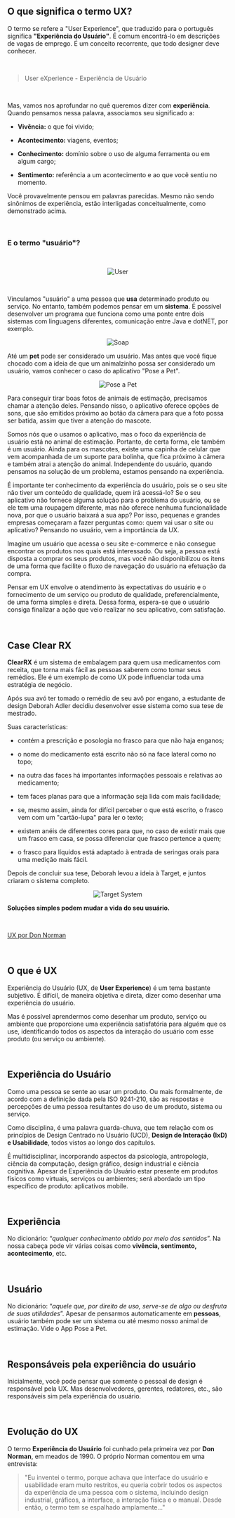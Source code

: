 ## O que significa o termo UX?

O termo se refere a "User Experience", que traduzido para o português significa **"Experiência do Usuário"**. É comum encontrá-lo em descrições de vagas de emprego. É um conceito recorrente, que todo designer deve conhecer.

<br>

> User eXperience - Experiência de Usuário 

<br>

Mas, vamos nos aprofundar no quê queremos dizer com **experiência**. Quando pensamos nessa palavra, associamos seu significado a:

+ **Vivência:** o que foi vivido;

+ **Acontecimento:** viagens, eventos;

+ **Conhecimento:** domínio sobre o uso de alguma ferramenta ou em algum cargo;

+ **Sentimento:** referência a um acontecimento e ao que você sentiu no momento.

Você provavelmente pensou em palavras parecidas. Mesmo não sendo sinônimos de experiência, estão interligadas conceitualmente, como demonstrado acima.

<br>

### E o termo "usuário"?

<br>

<div align="center">
  
![User](images/user.png)
  
</div>

<br>

Vinculamos "usuário" a uma pessoa que **usa** determinado produto ou serviço. No entanto, também podemos pensar em um **sistema**. É possível desenvolver um programa que funciona como uma ponte entre dois sistemas com linguagens diferentes, comunicação entre Java e dotNET, por exemplo.

<div align="center">

![Soap](images/soap.png)

</div>

Até um **pet** pode ser considerado um usuário. Mas antes que você fique chocado com a ideia de que um animalzinho possa ser considerado um usuário, vamos conhecer o caso do aplicativo "Pose a Pet".

<div align="center">

![Pose a Pet](images/pose-pet.png)

</div>

Para conseguir tirar boas fotos de animais de estimação, precisamos chamar a atenção deles. Pensando nisso, o aplicativo oferece opções de sons, que são emitidos próximo ao botão da câmera para que a foto possa ser batida, assim que tiver a atenção do mascote.

Somos nós que o usamos o aplicativo, mas o foco da experiência de usuário está no animal de estimação. Portanto, de certa forma, ele também é um usuário. Ainda para os mascotes, existe uma capinha de celular que vem acompanhada de um suporte para bolinha, que fica próximo à câmera e também atrai a atenção do animal. Independente do usuário, quando pensamos na solução de um problema, estamos pensando na experiência.

É importante ter conhecimento da experiência do usuário, pois se o seu site não tiver um conteúdo de qualidade, quem irá acessá-lo? Se o seu aplicativo não fornece alguma solução para o problema do usuário, ou se ele tem uma roupagem diferente, mas não oferece nenhuma funcionalidade nova, por que o usuário baixará a sua app? Por isso, pequenas e grandes empresas começaram a fazer perguntas como: quem vai usar o site ou aplicativo? Pensando no usuário, vem a importância da UX.

Imagine um usuário que acessa o seu site e-commerce e não consegue encontrar os produtos nos quais está interessado. Ou seja, a pessoa está disposta a comprar os seus produtos, mas você não disponibilizou os itens de uma forma que facilite o fluxo de navegação do usuário na efetuação da compra.

Pensar em UX envolve o atendimento às expectativas do usuário e o fornecimento de um serviço ou produto de qualidade, preferencialmente, de uma forma simples e direta. Dessa forma, espera-se que o usuário consiga finalizar a ação que veio realizar no seu aplicativo, com satisfação.

<br>

## Case Clear RX

**ClearRX** é um sistema de embalagem para quem usa medicamentos com receita, que torna mais fácil as pessoas saberem como tomar seus remédios. Ele é um exemplo de como UX pode influenciar toda uma estratégia de negócio.

Após sua avó ter tomado o remédio de seu avô por engano, a estudante de design Deborah Adler decidiu desenvolver esse sistema como sua tese de mestrado.

Suas características:

+ contém a prescrição e posologia no frasco para que não haja enganos;

+ o nome do medicamento está escrito não só na face lateral como no topo;

+ na outra das faces há importantes informações pessoais e relativas ao medicamento;

+ tem faces planas para que a informação seja lida com mais facilidade;

+ se, mesmo assim, ainda for difícil perceber o que está escrito, o frasco vem com um "cartão-lupa" para ler o texto;

+ existem anéis de diferentes cores para que, no caso de existir mais que um frasco em casa, se possa diferenciar que frasco pertence a quem;

+ o frasco para líquidos está adaptado à entrada de seringas orais para uma medição mais fácil.


Depois de concluir sua tese, Deborah levou a ideia à Target, e juntos criaram o sistema completo.

<div align="center">

![Target System](images/target_system.jpg)

</div>

**Soluções simples podem mudar a vida do seu usuário.**

<br>

[UX por Don Norman](https://www.youtube.com/watch?v=9BdtGjoIN4E&ab_channel=NNgroup)

<br>

## O que é UX

Experiência do Usuário (UX, de **User Experience**) é um tema bastante subjetivo. É difícil, de maneira objetiva e direta, dizer como desenhar uma experiência do usuário.

Mas é possível aprendermos como desenhar um produto, serviço ou ambiente que proporcione uma experiência satisfatória para alguém que os use, identificando todos os aspectos da interação do usuário com esse produto (ou serviço ou ambiente).

<br>

## Experiência do Usuário

Como uma pessoa se sente ao usar um produto. Ou mais formalmente, de acordo com a definição dada pela ISO 9241-210, são as respostas e percepções de uma pessoa resultantes do uso de um produto, sistema ou serviço.

Como disciplina, é uma palavra guarda-chuva, que tem relação com os princípios de Design Centrado no Usuário (UCD), **Design de Interação (IxD) e Usabilidade**, todos vistos ao longo dos capítulos.

É multidisciplinar, incorporando aspectos da psicologia, antropologia, ciência da computação, design gráfico, design industrial e ciência cognitiva. Apesar de Experiência do Usuário estar presente em produtos físicos como virtuais, serviços ou ambientes; será abordado um tipo específico de produto: aplicativos mobile.

<br>

## Experiência

No dicionário: “*qualquer conhecimento obtido por meio dos sentidos*”. Na nossa cabeça pode vir várias coisas como **vivência, sentimento, acontecimento**, etc.

<br>

## Usuário

No dicionário: “*aquele que, por direito de uso, serve-se de algo ou desfruta de suas utilidades*”. Apesar de pensarmos automaticamente em **pessoas**, usuário também pode ser um sistema ou até mesmo nosso animal de estimação. Vide o App Pose a Pet.

<br>

## Responsáveis pela experiência do usuário

Inicialmente, você pode pensar que somente o pessoal de design é responsável pela UX. Mas desenvolvedores, gerentes, redatores, etc., são responsáveis sim pela experiência do usuário.

<br>

## Evolução do UX

O termo **Experiência do Usuário** foi cunhado pela primeira vez por **Don Norman**, em meados de 1990. O próprio Norman comentou em uma entrevista:

> "Eu inventei o termo, porque achava que interface do usuário e usabilidade eram muito restritos, eu queria cobrir todos os aspectos da experiência de uma pessoa com o sistema, incluindo design industrial, gráficos, a interface, a interação física e o manual. Desde então, o termo tem se espalhado amplamente..."